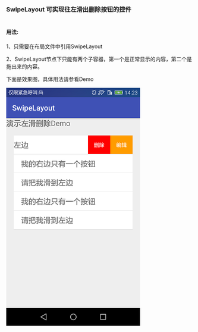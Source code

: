 ### SwipeLayout 可实现往左滑出删除按钮的控件
#
#### 用法:
1、只需要在布局文件中引用SwipeLayout

2、SwipeLayout节点下只能有两个子容器，第一个是正常显示的内容，第二个是拖出来的内容。

下面是效果图，具体用法请参看Demo

![](Screenshot.png)


